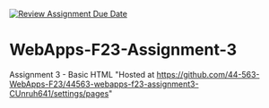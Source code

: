 [![Review Assignment Due Date](https://classroom.github.com/assets/deadline-readme-button-24ddc0f5d75046c5622901739e7c5dd533143b0c8e959d652212380cedb1ea36.svg)](https://classroom.github.com/a/q2-Q7VCy)
# WebApps-F23-Assignment-3
Assignment 3 - Basic HTML
"Hosted at https://github.com/44-563-WebApps-F23/44563-webapps-f23-assignment3-CUnruh641/settings/pages"